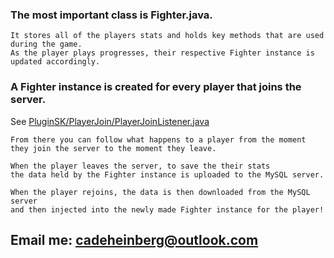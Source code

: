 ### The most important class is Fighter.java.
```
It stores all of the players stats and holds key methods that are used during the game.
As the player plays progresses, their respective Fighter instance is updated accordingly.
```

### A Fighter instance is created for every player that joins the server.
See [PluginSK/PlayerJoin/PlayerJoinListener.java](https://github.com/cadeheinberg/SKplugin/blob/main/SevenKitsPlugin/src/me/cade/PluginSK/PlayerJoin/PlayerJoinListener.java)
```
From there you can follow what happens to a player from the moment
they join the server to the moment they leave.
```

```
When the player leaves the server, to save the their stats
the data held by the Fighter instance is uploaded to the MySQL server.
```

```
When the player rejoins, the data is then downloaded from the MySQL server 
and then injected into the newly made Fighter instance for the player!
```

## Email me: cadeheinberg@outlook.com
